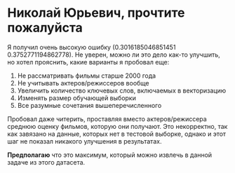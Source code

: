 # Николай Юрьевич, прочтите пожалуйста
Я получил очень высокую ошибку (0.3016185046851451 0.3752771194862778). Не уверен, можно ли это дело как-то улучшить, но хотел прояснить, какие варианты я пробовал еще:
1. Не рассматривать фильмы старше 2000 года
2. Не учитывать актеров/режиссеров вообще
3. Увеличить количество ключевых слов, включаемых в векторизацию
4. Изменять размер обучающей выборки
5. Все разумные сочетания вышеперечисленного

Пробовал даже читерить, проставляя вместо актеров/режиссера среднюю оценку фильмов, которую они получают. Это некорректно, так как завязано на данные, которых нет в тестовой выборке, однако и этот шаг не показал никакого улучшения в результатах.

**Предполагаю** что это максимум, который можно извлечь в данной задаче из этого датасета. 